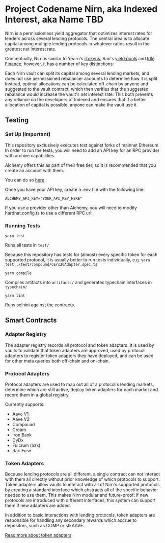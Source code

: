 # Project Codename Nirn, aka Indexed Interest, aka Name TBD

Nirn is a permissionless yield aggregator that optimizes interest rates for lenders across several lending protocols. The central idea is to allocate capital among multiple lending protocols in whatever ratios result in the greatest net interest rate.

Conceptually, Nirn is similar to Yearn's [iTokens](https://github.com/yearn/itoken), Rari's [yield pools](https://github.com/Rari-Capital/rari-yield-pool-contracts) and [Idle Finance](https://github.com/Idle-Labs/idle-contracts); however, it has a number of key distinctions:

Each Nirn vault can split its capital among several lending markets, and does not use permissioned rebalancer accounts to determine how it is split. Instead, optimal allocations can be calculated off-chain by anyone and suggested to the vault contract, which then verifies that the suggested rebalance would increase the vault's net interest rate. This both prevents any reliance on the developers of Indexed and ensures that if a better allocation of capital is possible, anyone can make the vault use it.


## Testing

### Set Up **(Important)**

This repository exclusively executes test against forks of mainnet Ethereum. In order to run the tests, you will need to add an API key for an RPC provider with archive capabilities.

Alchemy offers this as part of their free tier, so it is recommended that you create an account with them.

You can do so [here](https://auth.alchemyapi.io/signup).

Once you have your API key, create a .env file with the following line:

```
ALCHEMY_API_KEY="YOUR_API_KEY_HERE"
```

If you use a provider other than Alchemy, you will need to modify hardhat.config.ts to use a different RPC url.


### Running Tests

`yarn test`

Runs all tests in `test/`

Because this repository has tests for (almost) every specific token for each supported protocol, it is usually better to run tests individually, e.g. `yarn test ./test/compound/CErc20Adapter.spec.ts`

`yarn compile`

Compiles artifacts into `artifacts/` and generates typechain interfaces in `typechain/`

`yarn lint`

Runs solhint against the contracts.

## Smart Contracts

### Adapter Registry

The adapter registry records all protocol and token adapters. It is used by vaults to validate that token adapters are approved, used by protocol adapters to register token adapters they have deployed, and can be used for other meta queries both off-chain and on-chain.

### Protocol Adapters

Protocol adapters are used to map out all of a protocol's lending markets, determine which are still active, deploy token adapters for each market and record them in a global registry.

Currently supports:
- Aave V1
- Aave V2
- Compound
- Cream
- Iron Bank
- DyDx
- Fulcrum (bzx)
- Rari Fuse

### Token Adapters

Because lending protocols are all different, a single contract can not interact with them all directly without prior knowledge of which protocols to support. Token adapters allow vaults to interact with all of Nirn's supported protocols by creating a standard interface which abstracts all of the specific behavior needed to use them. This makes Nirn modular and future-proof: if new protocols are introduced with different interfaces, this system can support them if new adapters are added.

In addition to basic interactions with lending protocols, token adapters are responsible for handling any secondary rewards which accrue to depositors, such as COMP or stkAAVE.

<!-- Most lending protocols have wrapper tokens which accrue value as a result of an increasing conversion rate between the wrapper and the underlying token, as opposed to giving lenders interest in the form of a separate token or modifying their balance in the wrapper. In order to give other contracts insight into their balances, token adapters expose a `balanceUnderlying` function which will return the value of the caller's deposit in terms of the underlying token, usually by querying their balance in the wrapper token and using the protocol's conversion formula. When deposits are made into a protocol with wrapper tokens, the adapter will transfer the underlying token from the caller, mint wrapped tokens and transfer them to the caller; similarly, for these protocols' token adapters, withdrawals transfer the wrapper from the caller, burn them for underlying tokens, and transfer them to the caller. -->

<!-- There are exceptions to this general rule though, and it is important for our system that adapters do not require *any* specific actions from the caller beyond ERC20 approval. -->

[Read more about token adapters](./docs/Token-Adapters.md)


<!-- protocol for comparing interest rates available on lending protocols and yield aggregators; it is a combination interest rate oracle, meta protocol registry and yield optimizer. It works by using two types of adapter: protocol adapters, which map out all of the interest-bearing assets on supported protocols and write them to a global registry, and token adapters, which create a standard interface for interacting with these interest-bearing assets. These two adapter types enable yield aggregation vaults and other smart contracts to find and take advantage of the best interest rates on Ethereum without any protocol-specific logic -->

